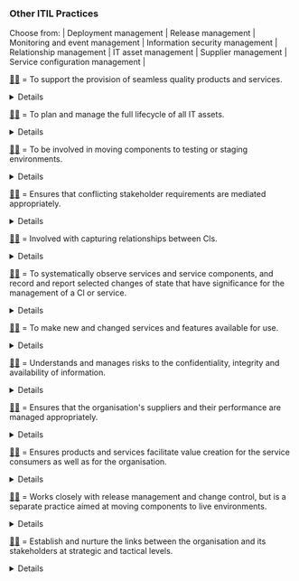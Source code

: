 ### Other ITIL Practices

Choose from: | Deployment management | Release management | Monitoring and event management | Information security management | Relationship management | IT asset management | Supplier management | Service configuration management |

[:woman_shrugging:](/answers/SupplierManagement.md) = To support the provision of seamless quality products and services.
<details>
Supplier Management = To support the provision of seamless quality products and services.
</details>

[:man_shrugging:](/answers/ITAssetManagement.md) = To plan and manage the full lifecycle of all IT assets.
<details>
IT Asset Management = To plan and manage the full lifecycle of all IT assets.
</details>

[:woman_shrugging:](/answers/DeploymentManagement.md) = To be involved in moving components to testing or staging environments.
<details>
Deployment Management = To be involved in moving components to testing or staging environments.
</details>

[:man_shrugging:](/answers/RelationshipManagement.md) = Ensures that conflicting stakeholder requirements are mediated appropriately.
<details>
Relationship Management = Ensures that conflicting stakeholder requirements are mediated appropriately.
</details>

[:woman_shrugging:](/answers/ServiceConfigurationManagement.md) = Involved with capturing relationships between Cls.
<details>
Service Configuration Management = Involved with capturing relationships between Cls.
</details>

[:man_shrugging:](/answers/MonitoringAndEventManagement.md) = To systematically observe services and service components, and record and report selected changes of state that have significance for the management of a Cl or service.
<details>
Monitoring and Event Management = To systematically observe services and service components, and record and report selected changes of state that have significance for the management of a Cl or service.
</details>

[:woman_shrugging:](/answers/ReleaseManagement.md) = To make new and changed services and features available for use.
<details>
Release Management = To make new and changed services and features available for use.
</details>

[:man_shrugging:](/answers/InformationSecurityManagement.md) = Understands and manages risks to the confidentiality, integrity and availability of information.
<details>
Information Security Management = Understands and manages risks to the confidentiality, integrity and availability of information.
</details>

[:woman_shrugging:](/answers/SupplierManagement.md) = Ensures that the organisation's suppliers and their performance are managed appropriately.
<details>
Supplier Management = Ensures that the organisation's suppliers and their performance are managed appropriately.
</details>

[:man_shrugging:](/answers/RelationshipManagement.md) = Ensures products and services facilitate value creation for the service consumers as well as for the organisation.
<details>
Relationship Management = Ensures products and services facilitate value creation for the service consumers as well as for the organisation.
</details>

[:woman_shrugging:](/answers/DeploymentManagement.md) = Works closely with release management and change control, but is a separate practice aimed at moving components to live environments.
<details>
Deployment Management = Works closely with release management and change control, but is a separate practice aimed at moving components to live environments.
</details>

[:man_shrugging:](/answers/RelationshipManagement.md) = Establish and nurture the links between the organisation and its stakeholders at strategic and tactical levels.
<details>
Relationship Management = Establish and nurture the links between the organisation and its stakeholders at strategic and tactical levels.
</details>
